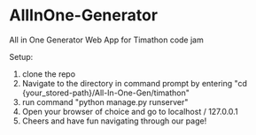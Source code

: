 # AllInOne-Generator
All in One Generator Web App for Timathon code jam

Setup:
1) clone the repo
2) Navigate to the directory in command prompt by entering "cd {your_stored-path}/All-In-One-Gen/timathon"
3) run command "python manage.py runserver"
4) Open your browser of choice and go to localhost / 127.0.0.1
5) Cheers and have fun navigating through our page!
